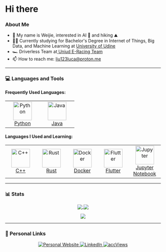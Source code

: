 # Hi there

### About Me
- 👋 My name is Weijie, interested in AI 🤖 and hiking ⛰️
- 🧑‍🎓 Currently studying for Bachelor's Degree in Internet of Things, Big Data, and Machine Learning at <a href = "https://www.uniud.it/it" target = "_blank" rel = "noreferrer"> University of Udine </a>
- 🏎️ Driverless Team at<a href = "https://formulasae.uniud.it/" target = "_blank" rel = "noreferrer"> Uniud E-Racing Team </a>
- 📫 How to reach me: [liu123luca@proton.me](mailto:liu123luca@proton.me)

---

### 💻 Languages and Tools

#### Frequently Used Languages:
<table>
  <tr>
    <td align="center" width="96">
      <a href="https://www.python.org" target="_blank" rel="noreferrer">
        <img src="https://cdn.jsdelivr.net/gh/devicons/devicon@latest/icons/python/python-original.svg" width="60" height="60" alt="Python" />
        <br />Python
      </a>
    </td>
    <td align="center" width="96">
      <a href="https://www.java.com" target="_blank" rel="noreferrer">
        <img src="https://cdn.jsdelivr.net/gh/devicons/devicon@latest/icons/java/java-original.svg" width="60" height="60" alt="Java" />
        <br />Java
      </a>
    </td>
  </tr>
</table>

#### Languages I Used and Learning:
<table>
  <tr>
    <td align="center" width="96">
      <a href="https://www.cplusplus.com/" target="_blank" rel="noreferrer">
        <img src="https://cdn.jsdelivr.net/gh/devicons/devicon@latest/icons/cplusplus/cplusplus-original.svg" width="60" height="60" alt="C++" />
        <br />C++
      </a>
    </td>
    <td align="center" width="96">
      <a href="https://www.rust-lang.org" target="_blank" rel="noreferrer">
        <img src="https://cdn.jsdelivr.net/gh/devicons/devicon@latest/icons/rust/rust-original.svg" width="60" height="60" alt="Rust" />
        <br />Rust
      </a>
    </td>
    <td align="center" width="96">
      <a href="https://www.docker.com/" target="_blank" rel="noreferrer">
        <img src="https://cdn.jsdelivr.net/gh/devicons/devicon@latest/icons/docker/docker-original.svg" width="60" height="60" alt="Docker" />
        <br />Docker
      </a>
    </td>
    <td align="center" width="96">
      <a href="https://flutter.dev/" target="_blank" rel="noreferrer">
        <img src="https://cdn.jsdelivr.net/gh/devicons/devicon@latest/icons/flutter/flutter-plain.svg" width="60" height="60" alt="Flutter" />
        <br />Flutter
      </a>
    </td>
    <td align="center" width="96">
      <a href="https://jupyter.org/" target="_blank" rel="noreferrer">
        <img src="https://cdn.jsdelivr.net/gh/devicons/devicon@latest/icons/jupyter/jupyter-original.svg" width="60" height="60" alt="Jupyter" />
        <br />Jupyter Notebook
      </a>
    </td>
  </tr>
</table>

---

### 📊 Stats

<p align="center">
  <a href="https://github.com/KOlCIqwq">
    <img align="center" src="https://github-readme-stats.vercel.app/api?username=KOlCIqwq&show_icons=true&theme=radical&hide_rank=true&card_width=350" />
  </a>
  <a href="https://github.com/KOlCIqwq">
    <img align="center" src="https://github-readme-stats.vercel.app/api/top-langs/?username=KOlCIqwq&theme=radical&layout=compact&card_width=350" />
  </a>
</p>

<p align="center">
  <a href="https://leetcode.com/u/KOlCI/">
    <img align="center" src="https://leetcard.jacoblin.cool/KOlCI?theme=dark&ext=heatmap" />
  </a>
</p>

---

### 🔗 Personal Links

<p align="center">
  <a href="">
    <img src="https://img.shields.io/badge/Personal_Website-blue?style=for-the-badge&logo=your-logo&logoColor=white" alt="Personal Website" />
  </a>
  <a href="https://www.linkedin.com/in/liu-weijie-08800a373/">
    <img src="https://img.shields.io/badge/LinkedIn-0077B5?style=for-the-badge&logo=linkedin&logoColor=white" alt="LinkedIn"/>
  </a>
  <a href="https://github.com/KOlCIqwq">
    <img src = "https://komarev.com/ghpvc/?username=KOlCIqwq&style=for-the-badge" alt="accViews"/>
  </a>
</p>
